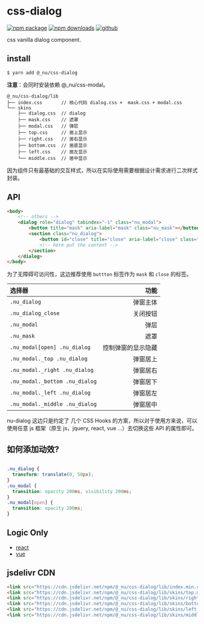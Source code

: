 # css-dialog

[![npm package][npm-badge]][npm-url]
[![npm downloads][npm-downloads]][npm-url]
[![github][git-badge]][git-url]

[npm-badge]: https://img.shields.io/npm/v/@_nu/css-dialog.svg
[npm-url]: https://www.npmjs.org/package/@_nu/css-dialog
[npm-downloads]: https://img.shields.io/npm/dw/@_nu/css-dialog
[git-url]: https://github.com/nu-system/css
[git-badge]: https://img.shields.io/github/stars/nu-system/css.svg?style=social

css vanilla dialog component.

## install

```
$ yarn add @_nu/css-dialog
```

**注意**：会同时安装依赖 @\_nu/css-modal。

```
@_nu/css-dialog/lib
├── index.css       // 核心代码 dialog.css +  mask.css + modal.css
└── skins
    ├── dialog.css  // dialog
    ├── mask.css    // 遮罩
    ├── modal.css   // 弹层
    ├── top.css     // 居上显示
    ├── right.css   // 居右显示
    ├── bottom.css  // 居底显示
    ├── left.css    // 居左显示
    └── middle.css  // 居中显示
```

因为组件只有最基础的交互样式，所以在实际使用需要根据设计需求进行二次样式封装。

## API

```HTML
<body>
    <!-- others -->
    <dialog role="dialog" tabindex="-1" class="nu_modal">
        <button title="mask" aria-label="mask" class="nu_mask"></button>
        <section class="nu_dialog">
            <button id="close" title="close" aria-label="close" class="nu_dialog_close">&times;</button>
            <!-- here put the content -->
        </section>
    </dialog>
</body>
```

为了无障碍可访问性，这边推荐使用 `buttton` 标签作为 `mask` 和 `close` 的标签。

| 选择器                         |               功能 |
| :----------------------------- | -----------------: |
| `.nu_dialog`                   |           弹窗主体 |
| `.nu_dialog_close`             |           关闭按钮 |
| `.nu_modal`                    |               弹层 |
| `.nu_mask`                     |               遮罩 |
| `.nu_modal[open] .nu_dialog`   | 控制弹窗的显示隐藏 |
| `.nu_modal._top .nu_dialog`    |           弹窗居上 |
| `.nu_modal._right .nu_dialog`  |           弹窗居右 |
| `.nu_modal._bottom .nu_dialog` |           弹窗居下 |
| `.nu_modal._left .nu_dialog`   |           弹窗居左 |
| `.nu_modal._middle .nu_dialog` |           弹窗居中 |

nu-dialog 这边只是约定了 几个 CSS Hooks 的方案，所以对于使用方来说，可以使用任意 js 框架（原生 js，jquery, react, vue ...）去切换这些 API 的属性即可。

## 如何添加动效?

```css

.nu_dialog {
  transform: translate(0, 50px);
}
.nu_modal {
  transition: opacity 200ms, visibility 200ms;
}
.nu_modal[open] {
  transition: opacity 200ms;
}
```

## Logic Only

- [react](https://nu-system.github.io/react)
- [vue](https://nu-system.github.io/vue)

## jsdelivr CDN

```HTML
<link src="https://cdn.jsdelivr.net/npm/@_nu/css-dialog/lib/index.min.css" />
<link src="https://cdn.jsdelivr.net/npm/@_nu/css-dialog/lib/skins/top.min.css">
<link src="https://cdn.jsdelivr.net/npm/@_nu/css-dialog/lib/skins/right.min.css">
<link src="https://cdn.jsdelivr.net/npm/@_nu/css-dialog/lib/skins/bottom.min.css">
<link src="https://cdn.jsdelivr.net/npm/@_nu/css-dialog/lib/skins/left.min.css">
<link src="https://cdn.jsdelivr.net/npm/@_nu/css-dialog/lib/skins/middle.min.css">
```
